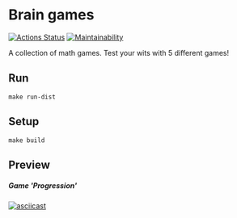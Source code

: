 # Brain games

[![Actions Status](https://github.com/niyatanya/java-project-61/actions/workflows/hexlet-check.yml/badge.svg)](https://github.com/niyatanya/java-project-61/actions) [![Maintainability](https://api.codeclimate.com/v1/badges/8592442660ce5effe775/maintainability)](https://codeclimate.com/github/niyatanya/java-project-61/maintainability)

A collection of math games. Test your wits with 5 different games!

## Run
```
make run-dist
```

## Setup
```
make build
```

## Preview

##### Game 'Progression'
[![asciicast](https://asciinema.org/a/629545.svg)](https://asciinema.org/a/629545)
